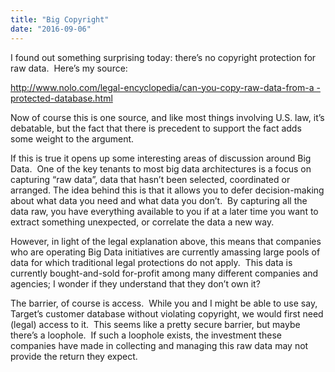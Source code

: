```yaml
---
title: "Big Copyright"
date: "2016-09-06"
---
```


<div class="content">
<p>I found out something surprising today: there’s no copyright protection for
raw data.  Here’s my source:</p>
<p><a href="http://www.nolo.com/legal-encyclopedia/can-you-
copy-raw-data-from-a-protected-database.html" target="_blank"> http://www.nolo.com/legal-encyclopedia/can-you-copy-raw-data-from-a
-protected-database.html </a></p>
<p>Now of course this is one source, and like most things involving U.S. law,
it’s debatable, but the fact that there is precedent to support the fact adds
some weight to the argument.</p>
<p>If this is true it opens up some interesting areas of discussion around Big
Data.  One of the key tenants to most big data architectures is a focus on
capturing “raw data”, data that hasn’t been selected, coordinated or arranged.
The idea behind this is that it allows you to defer decision-making about what
data you need and what data you don’t.  By capturing all the data raw, you
have everything available to you if at a later time you want to extract
something unexpected, or correlate the data a new way.</p>
<p>However, in light of the legal explanation above, this means that companies
who are operating Big Data initiatives are currently amassing large pools of
data for which traditional legal protections do not apply.  This data is
currently bought-and-sold for-profit among many different companies and
agencies; I wonder if they understand that they don’t own it?</p>
<p>The barrier, of course is access.  While you and I might be able to use say,
Target’s customer database without violating copyright, we would first need
(legal) access to it.  This seems like a pretty secure barrier, but maybe
there’s a loophole.  If such a loophole exists, the investment these companies
have made in collecting and managing this raw data may not provide the return
they expect.</p>
</div>
